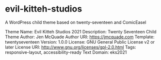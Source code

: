 # evil-kitteh-studios
A WordPress child theme based on twenty-seventeen and ComicEasel

Theme Name:   Evil Kitteh Studios 2021
 Description:  Twenty Seventeen Child Theme
 Author:       Jen McQuade
 Author URI:   https://jmcquade.com
 Template:     twentyseventeen
 Version:      1.0.0
 License:      GNU General Public License v2 or later
 License URI:  http://www.gnu.org/licenses/gpl-2.0.html
 Tags:         responsive-layout, accessibility-ready
 Text Domain:  eks2021
